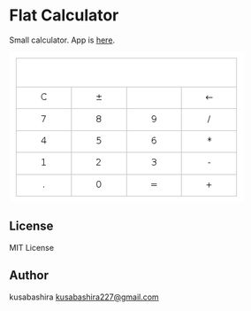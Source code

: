 Flat Calculator
===============

Small calculator.
App is [here](http://kusabashira.github.io/flat-calculator/).

![screenshot](https://raw.githubusercontent.com/kusabashira/ss/master/flat-calculator/app.png)

License
-------

MIT License

Author
------

kusabashira <kusabashira227@gmail.com>
